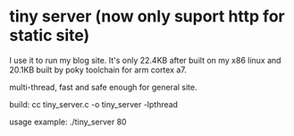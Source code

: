 # tiny server (now only suport http for static site)

I use it to run my blog site.
It's only 22.4KB after built on my x86 linux and 20.1KB built by poky toolchain for arm cortex a7.

multi-thread, fast and safe enough for general site.

build:
cc tiny_server.c -o tiny_server -lpthread

usage example:
./tiny_server 80
